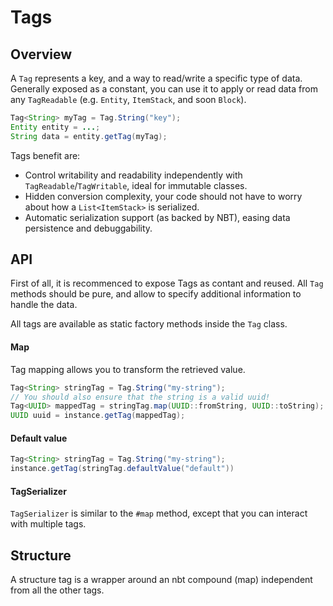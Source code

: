 # Tags

## Overview

A `Tag` represents a key, and a way to read/write a specific type of data. Generally exposed as a constant, you can use it to apply or read data from any `TagReadable` \(e.g. `Entity`, `ItemStack`, and soon `Block`\).

```java
Tag<String> myTag = Tag.String("key");
Entity entity = ...;
String data = entity.getTag(myTag);
```

Tags benefit are:

* Control writability and readability independently with `TagReadable`/`TagWritable`, ideal for immutable classes.
* Hidden conversion complexity, your code should not have to worry about how a `List<ItemStack>` is serialized.
* Automatic serialization support \(as backed by NBT\), easing data persistence and debuggability.

## API

First of all, it is recommenced to expose Tags as contant and reused. All `Tag` methods should be pure, and allow to specify additional information to handle the data.

All tags are available as static factory methods inside the `Tag` class.

#### Map

Tag mapping allows you to transform the retrieved value.

```java
Tag<String> stringTag = Tag.String("my-string");
// You should also ensure that the string is a valid uuid!
Tag<UUID> mappedTag = stringTag.map(UUID::fromString, UUID::toString);
UUID uuid = instance.getTag(mappedTag);
```

#### Default value

```java
Tag<String> stringTag = Tag.String("my-string");
instance.getTag(stringTag.defaultValue("default"))
```

#### TagSerializer

`TagSerializer` is similar to the `#map` method, except that you can interact with multiple tags.

## Structure

A structure tag is a wrapper around an nbt compound \(map\) independent from all the other tags.

